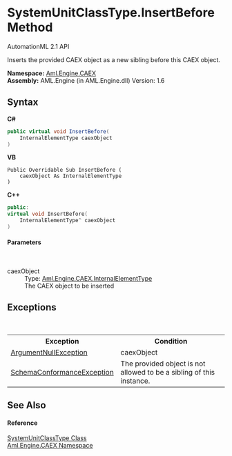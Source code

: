 # SystemUnitClassType.InsertBefore Method 
AutomationML 2.1 API 

Inserts the provided CAEX object as a new sibling before this CAEX object.

**Namespace:**&nbsp;<a href="N_Aml_Engine_CAEX">Aml.Engine.CAEX</a><br />**Assembly:**&nbsp;AML.Engine (in AML.Engine.dll) Version: 1.6

## Syntax

**C#**<br />
``` C#
public virtual void InsertBefore(
	InternalElementType caexObject
)
```

**VB**<br />
``` VB
Public Overridable Sub InsertBefore ( 
	caexObject As InternalElementType
)
```

**C++**<br />
``` C++
public:
virtual void InsertBefore(
	InternalElementType^ caexObject
)
```


#### Parameters
&nbsp;<dl><dt>caexObject</dt><dd>Type: <a href="T_Aml_Engine_CAEX_InternalElementType">Aml.Engine.CAEX.InternalElementType</a><br />The CAEX object to be inserted</dd></dl>

## Exceptions
&nbsp;<table><tr><th>Exception</th><th>Condition</th></tr><tr><td><a href="https://docs.microsoft.com/dotnet/api/system.argumentnullexception" target="_parent" rel="noopener noreferrer">ArgumentNullException</a></td><td>caexObject</td></tr><tr><td><a href="T_Aml_Engine_CAEX_SchemaConformanceException">SchemaConformanceException</a></td><td>The provided object is not allowed to be a sibling of this instance.</td></tr></table>

## See Also


#### Reference
<a href="T_Aml_Engine_CAEX_SystemUnitClassType">SystemUnitClassType Class</a><br /><a href="N_Aml_Engine_CAEX">Aml.Engine.CAEX Namespace</a><br />